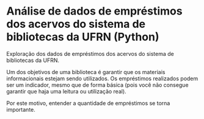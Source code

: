 # Análise de dados de empréstimos dos acervos do sistema de bibliotecas da UFRN (Python)
Exploração dos dados de empréstimos dos acervos do sistema de bibliotecas da UFRN.

Um dos objetivos de uma biblioteca é garantir que os materiais informacionais estejam sendo utilizados. Os empréstimos realizados podem ser um indicador, mesmo que de forma básica (pois você não consegue garantir que haja uma leitura ou utilização real).

Por este motivo, entender a quantidade de empréstimos se torna importante.
